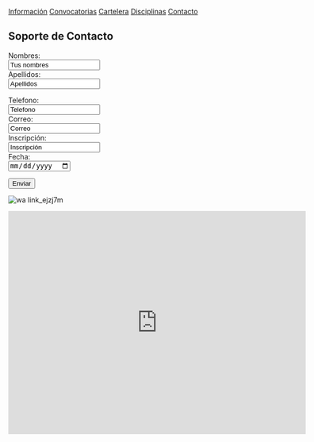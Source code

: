 [Información](Informacion.md) [Convocatorias](Convocatorias.md) [Cartelera](Cartelera.md) [Disciplinas](Disciplinas.msd) [Contacto](Contacto.md)

## Soporte de Contacto

<form action="https://formspree.io/f/xdobdqrb" method="post">
  <label for="name">Nombres:</label><br>
  <input type="text" id="name" name="name" value="Tus nombres"><br>
  <label for="lname">Apellidos:</label><br>
  <input type="text" id="lname" name="lname" value="Apellidos"><br>
  
  <label for="telefono">Telefono:</label><br>
  <input type="text" id="telefono" name="telefono" value="Telefono"><br>
  <label for="correo">Correo:</label><br>
  <input type="correo" id="correo" name="correo" value="Correo"><br>
  <label for="inscripción">Inscripción:</label><br>
  <input type="text" id="inscripción" name="inscripción" value="Inscripción"><br>
  <label for="fecha">Fecha:</label><br>
  <input type="date" id="fecha" name="Fecha">

  <input type="submit" value="Enviar">
      
  </form>


![wa link_ejzj7m](https://user-images.githubusercontent.com/99769832/158484600-7d83d51a-383a-4d97-a63f-24abc0ed167b.png)

<iframe src="https://www.google.com/maps/embed?pb=!1m18!1m12!1m3!1d3762.782089838786!2d-99.06816694486228!3d19.421819017740123!2m3!1f0!2f0!3f0!3m2!1i1024!2i768!4f13.1!3m3!1m2!1s0x85d1fc6f81302925%3A0x7dc084d40095b908!2sCentro%20de%20Estudios%20Tecnol%C3%B3gicos%20Industrial%20y%20de%20Servicios%20(CETis%2032)!5e0!3m2!1ses!2smx!4v1648764942569!5m2!1ses!2smx" width="600" height="450" style="border:0;" allowfullscreen="" loading="lazy" referrerpolicy="no-referrer-when-downgrade"></iframe>
